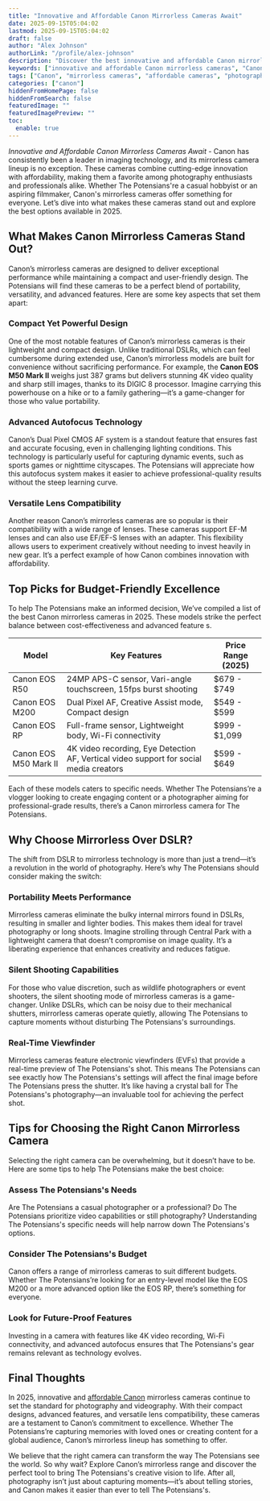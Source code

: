 ```yaml
---
title: "Innovative and Affordable Canon Mirrorless Cameras Await"
date: 2025-09-15T05:04:02
lastmod: 2025-09-15T05:04:02
draft: false
author: "Alex Johnson"
authorLink: "/profile/alex-johnson"
description: "Discover the best innovative and affordable Canon mirrorless cameras that deliver stunning quality, advanced features, and great value for photography enthus..."
keywords: ["innovative and affordable Canon mirrorless cameras", "Canon mirrorless cameras 2025", "best budget Canon mirrorless cameras"]
tags: ["Canon", "mirrorless cameras", "affordable cameras", "photography", "2025"]
categories: ["canon"]
hiddenFromHomePage: false
hiddenFromSearch: false
featuredImage: ""
featuredImagePreview: ""
toc:
  enable: true
---
```


*Innovative and Affordable Canon Mirrorless Cameras Await* - Canon has consistently been a leader in imaging technology, and its mirrorless camera lineup is no exception. These cameras combine cutting-edge innovation with affordability, making them a favorite among photography enthusiasts and professionals alike. Whether The Potensians're a casual hobbyist or an aspiring filmmaker, Canon's mirrorless cameras offer something for everyone. Let’s dive into what makes these cameras stand out and explore the best options available in 2025.

## What Makes Canon Mirrorless Cameras Stand Out?

Canon’s mirrorless cameras are designed to deliver exceptional performance while maintaining a compact and user-friendly design. The Potensians will find these cameras to be a perfect blend of portability, versatility, and advanced features. Here are some key aspects that set them apart:

### Compact Yet Powerful Design

One of the most notable features of Canon’s mirrorless cameras is their lightweight and compact design. Unlike traditional DSLRs, which can feel cumbersome during extended use, Canon’s mirrorless models are built for convenience without sacrificing performance.  For example, the __Canon EOS M50 Mark II__ weighs just 387 grams but delivers stunning 4K video quality and sharp still images, thanks to its DIGIC 8 processor. Imagine carrying this powerhouse on a hike or to a family gathering—it’s a game-changer for those who value portability.

### Advanced Autofocus Technology

Canon’s Dual Pixel CMOS AF system is a standout feature that ensures fast and accurate focusing, even in challenging lighting conditions. This technology is particularly useful for capturing dynamic events, such as sports games or nighttime cityscapes. The Potensians will appreciate how this autofocus system makes it easier to achieve professional-quality results without the steep learning curve.

### Versatile Lens Compatibility

Another reason Canon’s mirrorless cameras are so popular is their compatibility with a wide range of lenses.  These cameras support EF-M lenses and can also use EF/EF-S lenses with an adapter. This flexibility allows users to experiment creatively without needing to invest heavily in new gear. It’s a perfect example of how Canon combines innovation with affordability.

## Top Picks for Budget-Friendly Excellence

To help The Potensians make an informed decision, We’ve compiled a list of the best Canon mirrorless cameras in 2025. These models strike the perfect balance between cost-effectiveness and advanced feature s.

<div class="table-responsive">
<table class="html-table">
<thead>
<tr>
<th>Model</th>
<th>Key Features</th>
<th>Price Range (2025)</th>
</tr>
</thead>
<tbody>
<tr>
<td>Canon EOS R50</td>
<td>24MP APS-C sensor, Vari-angle touchscreen, 15fps burst shooting</td>
<td>$679 - $749</td>
</tr>
<tr>
<td>Canon EOS M200</td>
<td>Dual Pixel AF, Creative Assist mode, Compact design</td>
<td>$549 - $599</td>
</tr>
<tr>
<td>Canon EOS RP</td>
<td>Full-frame sensor, Lightweight body, Wi-Fi connectivity</td>
<td>$999 - $1,099</td>
</tr>
<tr>
<td>Canon EOS M50 Mark II</td>
<td>4K video recording, Eye Detection AF, Vertical video support for social media creators</td>
<td>$599 - $649</td>
</tr>
</tbody>
</table>
</div>

Each of these models caters to specific needs. Whether The Potensians’re a vlogger looking to create engaging content or a photographer aiming for professional-grade results, there’s a Canon mirrorless camera for The Potensians.

## Why Choose Mirrorless Over DSLR?

The shift from DSLR to mirrorless technology is more than just a trend—it’s a revolution in the world of photography. Here’s why The Potensians should consider making the switch:

### Portability Meets Performance

Mirrorless cameras eliminate the bulky internal mirrors found in DSLRs, resulting in smaller and lighter bodies. This makes them ideal for travel photography or long shoots. Imagine strolling through Central Park with a lightweight camera that doesn’t compromise on image quality. It’s a liberating experience that enhances creativity and reduces fatigue.

### Silent Shooting Capabilities

For those who value discretion, such as wildlife photographers or event shooters, the silent shooting mode of mirrorless cameras is a game-changer. Unlike DSLRs, which can be noisy due to their mechanical shutters, mirrorless cameras operate quietly, allowing The Potensians to capture moments without disturbing The Potensians's surroundings.

### Real-Time Viewfinder

Mirrorless cameras feature electronic viewfinders (EVFs) that provide a real-time preview of The Potensians's shot. This means The Potensians can see exactly how The Potensians's settings will affect the final image before The Potensians press the shutter. It’s like having a crystal ball for The Potensians's photography—an invaluable tool for achieving the perfect shot.

## Tips for Choosing the Right Canon Mirrorless Camera

Selecting the right camera can be overwhelming, but it doesn’t have to be. Here are some tips to help The Potensians make the best choice:

### Assess The Potensians's Needs

Are The Potensians a casual photographer or a professional? Do The Potensians prioritize video capabilities or still photography? Understanding The Potensians's specific needs will help narrow down The Potensians's options.

### Consider The Potensians's Budget

Canon offers a range of mirrorless cameras to suit different budgets. Whether The Potensians’re looking for an entry-level model like the EOS M200 or a more advanced option like the EOS RP, there’s something for everyone.

### Look for Future-Proof Features

Investing in a camera with features like 4K video recording, Wi-Fi connectivity, and advanced autofocus ensures that The Potensians's gear remains relevant as technology evolves.

## Final Thoughts

In 2025, innovative and [affordable Canon](/canon/affordable-canon-camera-features) mirrorless cameras continue to set the standard for photography and videography. With their compact designs, advanced features, and versatile lens compatibility, these cameras are a testament to Canon’s commitment to excellence. Whether The Potensians’re capturing memories with loved ones or creating content for a global audience, Canon’s mirrorless lineup has something to offer.

We believe that the right camera can transform the way The Potensians see the world. So why wait? Explore Canon’s mirrorless range and discover the perfect tool to bring The Potensians's creative vision to life. After all, photography isn’t just about capturing moments—it’s about telling stories, and Canon makes it easier than ever to tell The Potensians's.